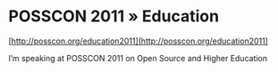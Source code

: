 <!--
id: 3323518714
link: http://tumblr.atmos.org/post/3323518714/posscon-2011-education
slug: posscon-2011-education
date: Tue Feb 15 2011 22:47:24 GMT-0800 (PST)
publish: 2011-02-015
tags: 
title: POSSCON 2011 » Education
-->


POSSCON 2011 » Education
========================

[http://posscon.org/education2011](http://posscon.org/education2011)

I’m speaking at POSSCON 2011 on Open Source and Higher Education

